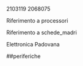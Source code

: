 2103119
2068075

Riferimento a processori

Riferimento a schede_madri

Elettronica Padovana

##periferiche
